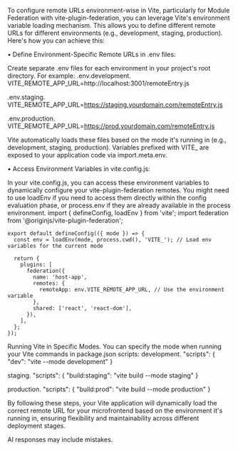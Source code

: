 To configure remote URLs environment-wise in Vite, particularly for Module Federation with vite-plugin-federation, you can leverage Vite's environment variable loading mechanism. This allows you to define different remote URLs for different environments (e.g., development, staging, production). 
Here's how you can achieve this: 

• Define Environment-Specific Remote URLs in .env files: 

Create separate .env files for each environment in your project's root directory. For example: .env.development. 
        VITE_REMOTE_APP_URL=http://localhost:3001/remoteEntry.js

.env.staging. 
        VITE_REMOTE_APP_URL=https://staging.yourdomain.com/remoteEntry.js

.env.production. 
        VITE_REMOTE_APP_URL=https://prod.yourdomain.com/remoteEntry.js

Vite automatically loads these files based on the mode it's running in (e.g., development, staging, production). Variables prefixed with VITE_ are exposed to your application code via import.meta.env. 

• Access Environment Variables in vite.config.js: 

In your vite.config.js, you can access these environment variables to dynamically configure your vite-plugin-federation remotes. You might need to use loadEnv if you need to access them directly within the config evaluation phase, or process.env if they are already available in the process environment. 
    import { defineConfig, loadEnv } from 'vite';
    import federation from '@originjs/vite-plugin-federation';

    export default defineConfig(({ mode }) => {
      const env = loadEnv(mode, process.cwd(), 'VITE_'); // Load env variables for the current mode

      return {
        plugins: [
          federation({
            name: 'host-app',
            remotes: {
              remoteApp: env.VITE_REMOTE_APP_URL, // Use the environment variable
            },
            shared: ['react', 'react-dom'],
          }),
        ],
      };
    });

Running Vite in Specific Modes. 
You can specify the mode when running your Vite commands in package.json scripts: development. 
        "scripts": {
          "dev": "vite --mode development"
        }

staging. 
        "scripts": {
          "build:staging": "vite build --mode staging"
        }

production. 
        "scripts": {
          "build:prod": "vite build --mode production"
        }

By following these steps, your Vite application will dynamically load the correct remote URL for your microfrontend based on the environment it's running in, ensuring flexibility and maintainability across different deployment stages. 

AI responses may include mistakes.

